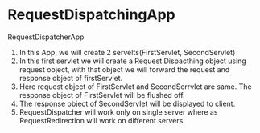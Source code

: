 # RequestDispatchingApp

RequestDispatcherApp
1. In this App, we will create 2 servelts(FirstServlet, SecondServlet)
2. In this first servlet we will create a Request Dispacthing object using request object, with that object we will forward the request and response object of firstServlet.
4. Here request object of FirstServlet and SecondSerrvlet are same. The response object of FirstServlet will be flushed off. 
5. The response object of SecondServlet will be displayed to client.
6. RequestDispatcher will work only on single server where as RequestRedirection will work on different servers.
